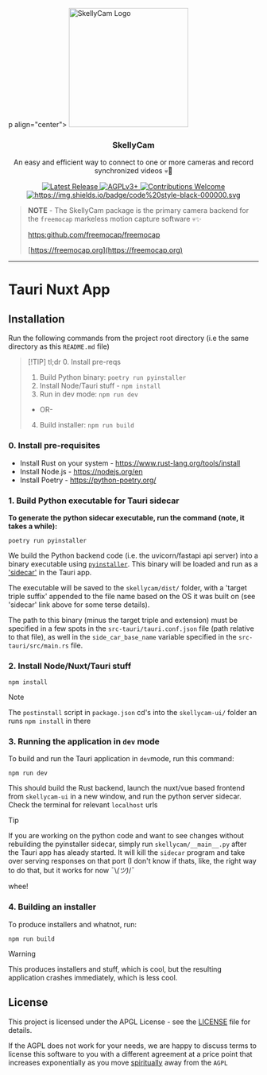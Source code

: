 p align="center">
    <img src="https://github.com/user-attachments/assets/55dea5bb-6823-4773-b41e-a43a4d84c2ba" height="240" alt="SkellyCam Logo">
</p> 
<h3 align="center">SkellyCam</h3>
<p align="center"> An easy and efficient way to connect to one or more cameras and record synchronized videos 💀📸</p>
<p align="center">
    <a href="https://github.com/freemocap/fast-camera-capture/releases/latest">
        <img src="https://img.shields.io/github/release/freemocap/fast-camera-capture.svg" alt="Latest Release">
    </a>
    <a href="https://github.com/freemocap/fast-camera-capture/blob/main/LICENSE">
        <img src="https://img.shields.io/badge/license-AGPLv3+-blue.svg" alt="AGPLv3+">
    </a>
    <a href="https://github.com/freemocap/fast-camera-capture/issues">
        <img src="https://img.shields.io/badge/contributions-almost-ff69b4.svg" alt="Contributions Welcome">
    </a>
  <a href="https://github.com/psf/black">
    <img alt="https://img.shields.io/badge/code%20style-black-000000.svg" src="https://img.shields.io/badge/code%20style-black-000000.svg">
  </a>
</p>


> **NOTE** - The SkellyCam package is the primary camera backend for the `freemocap` markeless motion capture software
> 💀✨
>
> [https:github.com/freemocap/freemocap](https:github.com/freemocap/freemocap)
>
>[https://freemocap.org](https://freemocap.org)

---

# Tauri Nuxt App

## Installation

Run the following commands from the project root directory (i.e the same directory as this `README.md` file)

> [!TIP] tl;dr
> 0. Install pre-reqs
> 1. Build Python binary: `poetry run pyinstaller`
> 2. Install Node/Tauri stuff - `npm install`
> 3. Run in dev mode: `npm run dev`
> - OR-
> 4. Build installer: `npm run build`

### 0. Install pre-requisites
- Install Rust on your system - https://www.rust-lang.org/tools/install
- Install Node.js - https://nodejs.org/en
- Install Poetry - https://python-poetry.org/

### 1. Build Python executable for Tauri sidecar

**To generate the python sidecar executable, run the command (note, it takes a while):**

```
poetry run pyinstaller
```

We build the Python backend code (i.e. the uvicorn/fastapi api server) into a binary executable using [
`pyinstaller`](skellycam/utilities/build_pyinstaller_executable.py). This binary will be loaded and run as
a ['sidecar'](https://tauri.app/v1/guides/building/sidecar/) in the Tauri app.

The executable will be saved to the `skellycam/dist/` folder, with a 'target triple suffix' appended to the file name
based on the OS it was built on (see 'sidecar' link above for some terse details).

The path to this binary (minus the target triple and extension) must be specified in a few spots in the
`src-tauri/tauri.conf.json` file (path relative to that file), as well in the `side_car_base_name` variable specified in
the `src-tauri/src/main.rs` file.



### 2. Install Node/Nuxt/Tauri stuff

```
npm install
```
> [!NOTE]
> The `postinstall` script in `package.json` cd's into the `skellycam-ui/` folder an runs `npm install` in there

### 3. Running the application in `dev` mode

To build and run the Tauri application in `dev`mode, run this command:
```
npm run dev
```

This should build the Rust backend, launch the nuxt/vue based frontend from `skellycam-ui` in a new window, and run the
python server sidecar. Check the terminal for relevant `localhost` urls

> [!TIP]
> If you are working on the python code and want to see changes without rebuilding the pyinstaller sidecar, simply run
`skellycam/__main__.py` after the Tauri app has aleady started. It will kill the `sidecar` program and take over serving
> responses on that port
> (I don't know if thats, like, the right way to do that, but it works for now ¯\\_(ツ)_/¯

whee!

### 4. Building an installer

To produce installers and whatnot, run:

```
npm run build
```

> [!WARNING]
> This produces installers and stuff, which is cool, but the resulting application crashes immediately, which is less
> cool.


## License

This project is licensed under the APGL License - see the [LICENSE](LICENSE) file for details.

If the AGPL does not work for your needs, we are happy to discuss terms to license this software to you with a different
agreement at a price point that increases exponentially as you
move [spiritually](https://www.gnu.org/philosophy/open-source-misses-the-point.en.html) away from the `AGPL`
